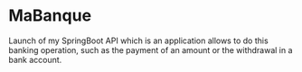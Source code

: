 # MaBanque
Launch of my SpringBoot API which is an application allows to do this banking operation, such as the payment of an amount or the withdrawal in a bank account.
